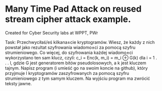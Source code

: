 # Many Time Pad Attack on reused stream cipher attack example.

Created for Cyber Security labs at WPPT, PWr

Task:
Przechwyciłaś/eś kilkana±cie kryptogramów. Wiesz, że każdy z nich powstał
jako rezultat szyfrowania wiadomo±ci za pomocą szyfru strumieniowego. Co więcej, do szyfrowania każdej wiadomo±ci wykorzystano ten sam klucz, czyli: c_i = Enc(k, m_i) = m_i ⊕ G(k)
dla i = 1 . . . l, gdzie G jest generatorem bitów pseudolosowych, a k jest kluczem tajnym.
Napisz program (i umieść go na swoim koncie na github), który przyjmuje l
kryptogramów zaszyfrowanych za pomocą szyfru strumieniowego z tym samym kluczem. Na
wyjściu program ma zwrócić teksty jawne.
